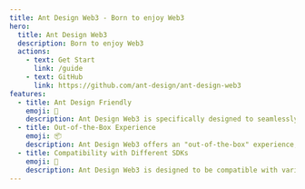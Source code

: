 ```yaml
---
title: Ant Design Web3 - Born to enjoy Web3
hero:
  title: Ant Design Web3
  description: Born to enjoy Web3
  actions:
    - text: Get Start
      link: /guide
    - text: GitHub
      link: https://github.com/ant-design/ant-design-web3
features:
  - title: Ant Design Friendly
    emoji: 🎨
    description: Ant Design Web3 is specifically designed to seamlessly integrate with Ant Design, which is a popular UI library for React. It follows the same design principles and style guide, making it easy for developers familiar with Ant Design to use and incorporate Web3 functionality into their projects.
  - title: Out-of-the-Box Experience
    emoji: 📦
    description: Ant Design Web3 offers an "out-of-the-box" experience, meaning that it provides ready-to-use components and UI elements for Web3 applications. Developers can quickly set up their projects and leverage the pre-built components to create user interfaces that interact with blockchain networks and DApps.
  - title: Compatibility with Different SDKs
    emoji: 🔌
    description: Ant Design Web3 is designed to be compatible with various Software Development Kits (SDKs) used in the Web3 ecosystem. Whether you are working with Ethereum, Polkadot, or other blockchain platforms, Ant Design Web3 provides abstractions and components that can interact with different SDKs.
---
```

